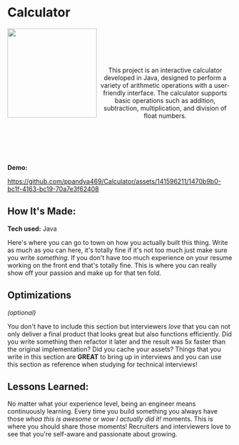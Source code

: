 # Calculator
<img align="left" width="200" src="https://github.com/ppandya469/Calculator/assets/141596211/6a3b3310-7a4e-46d9-aefa-b9903d37b2af" />

<br>
<br>
<br>
<br>
<br>
<center> This project is an interactive calculator developed in Java, designed to perform a variety of arithmetic operations with a user-friendly interface. The calculator supports basic operations such as addition, subtraction, multiplication, and division of float numbers. </center>
<br>
<br>
<br>
<br>
<br>


**Demo:**

https://github.com/ppandya469/Calculator/assets/141596211/1470b9b0-bc1f-4163-bc19-70a7e3f62408


## How It's Made:

**Tech used:** Java

Here's where you can go to town on how you actually built this thing. Write as much as you can here, it's totally fine if it's not too much just make sure you write *something*. If you don't have too much experience on your resume working on the front end that's totally fine. This is where you can really show off your passion and make up for that ten fold.

## Optimizations
*(optional)*

You don't have to include this section but interviewers *love* that you can not only deliver a final product that looks great but also functions efficiently. Did you write something then refactor it later and the result was 5x faster than the original implementation? Did you cache your assets? Things that you write in this section are **GREAT** to bring up in interviews and you can use this section as reference when studying for technical interviews!

## Lessons Learned:

No matter what your experience level, being an engineer means continuously learning. Every time you build something you always have those *whoa this is awesome* or *wow I actually did it!* moments. This is where you should share those moments! Recruiters and interviewers love to see that you're self-aware and passionate about growing.

